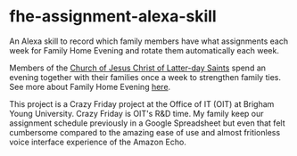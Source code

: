 # fhe-assignment-alexa-skill
An Alexa skill to record which family members have what assignments each week for Family Home Evening and rotate them automatically each week.

Members of the [Church of Jesus Christ of Latter-day Saints](https://www.mormon.org/) spend an evening together with their families once a week to strengthen family ties.  See more about Family Home Evening [here](https://www.lds.org/topics/family-home-evening/purpose?lang=eng&old=true).

This project is a Crazy Friday project at the Office of IT (OIT) at Brigham Young University. Crazy Friday is OIT's R&D time. My family keep our assignment schedule previously in a Google Spreadsheet but even that felt cumbersome compared to the amazing ease of use and almost fritionless voice interface experience of the Amazon Echo.  
